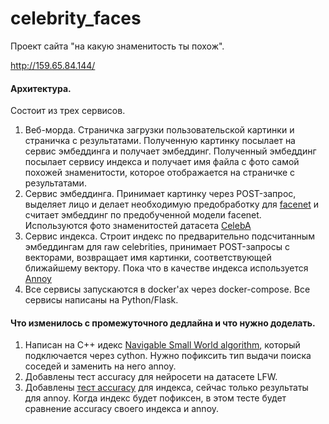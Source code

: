 # celebrity_faces
Проект сайта "на какую знаменитость ты похож". 

http://159.65.84.144/

#### Архитектура.
Состоит из трех сервисов.
1. Веб-морда. Страничка загрузки пользовательской картинки и страничка с результатами. Полученную картинку посылает на сервис эмбеддинга и получает эмбеддинг. Полученный эмбеддинг посылает сервису индекса и получает имя файла с фото самой похожей знаменитости, которое отображается на страничке с результатами. 
2. Сервис эмбеддинга. Принимает картинку через POST-запрос, выделяет лицо и делает необходимую предобработку для [facenet](https://github.com/davidsandberg/facenet) и считает эмбеддинг по предобученной модели facenet. Используются фото знаменитостей датасета [CelebA](http://mmlab.ie.cuhk.edu.hk/projects/CelebA.html)
3. Сервис индекса. Строит индекс по предварительно подсчитанным эмбеддингам для raw celebrities, принимает POST-запросы с векторами, возвращает имя картинки, соответствующей ближайшему вектору. Пока что в качестве индекса используется [Annoy](https://github.com/spotify/annoy)
4. Все сервисы запускаются в docker'ах через docker-compose.
Все сервисы написаны на Python/Flask.

#### Что изменилось с промежуточного дедлайна и что нужно доделать.
1. Написан на C++ идекс [Navigable Small World algorithm](https://publications.hse.ru/mirror/pubs/share/folder/x5p6h7thif/direct/128296059), который подключается через cython. Нужно пофиксить тип выдачи поиска соседей и заменить на него annoy. 
2. Добавлены тест accuracy для нейросети на датасете LFW.
3. Добавлены [тест accuracy](https://github.com/spotify/annoy/blob/master/test/accuracy_test.py) для индекса, сейчас только результаты для annoy. Когда индекс будет пофиксен, в этом тесте будет сравнение accuracy своего индекса и annoy.

